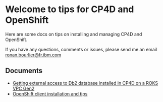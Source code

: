 # Welcome to tips for CP4D and OpenShift

Here are some docs on tips on installing and managing CP4D and OpenShift.

If you have any questions, comments or issues, please send me an email [ronan.bourlier@fr.ibm.com](mailto:ronan.bourlier@fr.ibm.com)
## Documents

* [Getting external access to Db2 database installed in CP4D on a ROKS VPC Gen2](db2-roks.md)
* [OpenShift client installation and tips](oc-client-install.md)